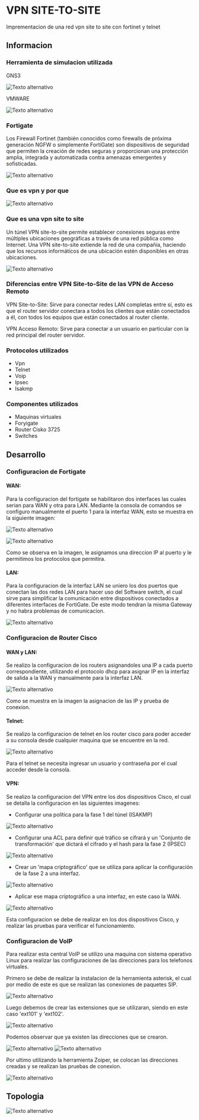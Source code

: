 # VPN SITE-TO-SITE
Imprementacion de una red vpn site to site con fortinet y telnet
## Informacion
### Herramienta de simulacion utilizada

GNS3

 ![Texto alternativo](https://files.catbox.moe/7tbo2j.png)
 
VMWARE

 ![Texto alternativo](https://files.catbox.moe/tqs5bk.jpg)
 
 ### Fortigate
 Los Firewall Fortinet (también conocidos como firewalls de próxima generación NGFW o simplemente FortiGate) son dispositivos de seguridad que permiten la creación de redes seguras y proporcionan una protección amplia, integrada y automatizada contra amenazas emergentes y sofisticadas.
 
  ![Texto alternativo](https://files.catbox.moe/712msq.png)
  
   ### Que es vpn y por que
   
  ![Texto alternativo](https://files.catbox.moe/vilpr4.png)
  
   ### Que es una vpn site to site
   
   Un túnel VPN site-to-site permite establecer conexiones seguras entre múltiples ubicaciones geográficas a través de una red pública como Internet. Una VPN site-to-site extiende la red de una compañía, haciendo que los recursos informáticos de una ubicación estén disponibles en otras ubicaciones.
   
![Texto alternativo](https://files.catbox.moe/fpgxyq.png)

   ### Diferencias entre VPN Site-to-Site de las VPN de Acceso Remoto
   
   VPN Site-to-Site: Sirve para conectar redes LAN completas entre sí, esto es que el router servidor conectara a todos los clientes que están conectados a él, con todos los equipos que están conectados al router cliente.

VPN Acceso Remoto: Sirve para conectar a un usuario en particular con la red principal del router servidor.

 ### Protocolos utilizados
 
 - Vpn
 - Telnet
 - Voip
 - Ipsec
 - Isakmp
 ### Componentes utilizados
 
 - Maquinas virtuales
 - Foryigate
 - Router Cisko 3725
 - Switches

## Desarrollo
### Configuracion de Fortigate
#### WAN:
Para la configuracion del fortigate se habilitaron dos interfaces las cuales serian para WAN y otra para LAN. Mediante la consola de comandos se configuro manualmente el puerto 1 para la interfaz WAN, esto se muestra en la siguiente imagen:

 ![Texto alternativo](https://files.catbox.moe/g4ghci.png)

 ![Texto alternativo](https://files.catbox.moe/g20xkp.png)

 Como se observa en la imagen, le asignamos una direccion IP al puerto y le permitimos los protocolos que permitira.

#### LAN:
Para la configuracion de la interfaz LAN se uniero los dos puertos que conectan las dos redes LAN para hacer uso del Software switch, el cual sirve para simplificar la comunicación entre dispositivos conectados a diferentes interfaces de FortiGate. De este modo tendran la misma Gateway y no habra problemas de comunicacion.

 ![Texto alternativo](https://files.catbox.moe/2ymm1y.png)

### Configuracion de Router Cisco
#### WAN y LAN:
Se realizo la configuracion de los routers asignandoles una IP a cada puerto correspondiente, utilizando el protocolo dhcp para asignar IP en la interfaz de salida a la WAN y manualmente para la interfaz LAN.

 ![Texto alternativo](https://files.catbox.moe/f1ualv.png)

 Como se muestra en la imagen la asignacion de las IP y prueba de conexion.

#### Telnet:
 Se realizo la configuracion de telnet en los router cisco para poder acceder a su consola desde cualquier maquina que se encuentre en la red.

 ![Texto alternativo](https://files.catbox.moe/5xn0lu.png)
 
 Para el telnet se necesita ingresar un usuario y contraseña por el cual acceder desde la consola.
 
 #### VPN:
 Se realizo la configuracion del VPN entre los dos dispositivos Cisco, el cual se detalla la configuracion en las siguientes imagenes:
 
- Configurar una política para la fase 1 del túnel (ISAKMP)

![Texto alternativo](https://files.catbox.moe/8rpqw6.png)

- Configurar una ACL para definir qué tráfico se cifrará y un 'Conjunto de transformación' que dictará el cifrado y el hash para la fase 2 (IPSEC)

![Texto alternativo](https://files.catbox.moe/sbzx4t.png)

- Crear un 'mapa criptográfico' que se utiliza para aplicar la configuración de la fase 2 a una interfaz.

![Texto alternativo](https://files.catbox.moe/5euf6g.png)

- Aplicar ese mapa criptográfico a una interfaz, en este caso la WAN.

![Texto alternativo](https://files.catbox.moe/ykdy7a.png)

Esta configuracion se debe de realizar en los dos dispositivos Cisco, y realizar las pruebas para verificar el funcionamiento.

### Configuracion de VoIP
Para realizar esta central VoIP se utilizo una maquina con sistema operativo Linux para realizar las configuraciones de las direcciones para los telefonos virtuales.

Primero se debe de realizar la instalacion de la herramienta asterisk, el cual por medio de este es que se realizan las conexiones de paquetes SIP.

![Texto alternativo](https://files.catbox.moe/5pkkuv.png)

Luego debemos de crear las extensiones que se utilizaran, siendo en este caso 'ext101' y 'ext102'.

![Texto alternativo](https://files.catbox.moe/byv9l2.png)

Podemos observar que ya existen las direcciones que se crearon.

![Texto alternativo](https://files.catbox.moe/ba7bve.png)
![Texto alternativo](https://files.catbox.moe/rgcyfe.png)

Por ultimo utilizando la herramienta Zoiper, se colocan las direcciones creadas y se realizan las pruebas de conexion.

![Texto alternativo](https://files.catbox.moe/lc6oyz.png)

## Topologia
![Texto alternativo](https://files.catbox.moe/8jtdfy.png)
